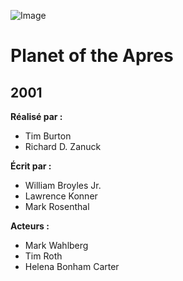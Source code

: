 ![Image](https://upload.wikimedia.org/wikipedia/en/thumb/7/7d/Planet_of_the_Apes_%282001%29_poster.jpg/220px-Planet_of_the_Apes_%282001%29_poster.jpg)
# Planet of the Apres
## 2001

**Réalisé par :**
* Tim Burton
* Richard D. Zanuck

**Écrit par :**
* William Broyles Jr.
* Lawrence Konner
* Mark Rosenthal

**Acteurs :**
* Mark Wahlberg
* Tim Roth
* Helena Bonham Carter

